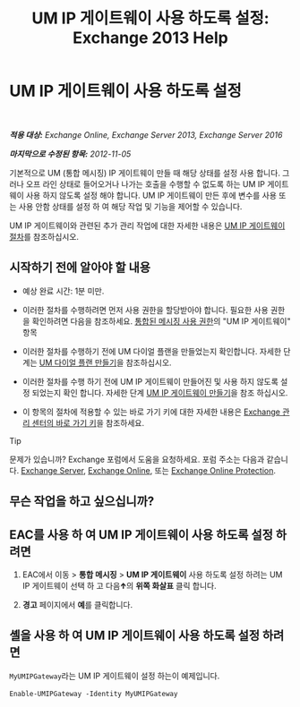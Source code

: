 ﻿---
title: 'UM IP 게이트웨이 사용 하도록 설정: Exchange 2013 Help'
TOCTitle: UM IP 게이트웨이 사용 하도록 설정
ms:assetid: 2706ae06-c45d-41b7-abbe-378a9fca104a
ms:mtpsurl: https://technet.microsoft.com/ko-kr/library/Aa996857(v=EXCHG.150)
ms:contentKeyID: 50482676
ms.date: 05/22/2018
mtps_version: v=EXCHG.150
ms.translationtype: MT
---

# UM IP 게이트웨이 사용 하도록 설정

 

_**적용 대상:** Exchange Online, Exchange Server 2013, Exchange Server 2016_

_**마지막으로 수정된 항목:** 2012-11-05_

기본적으로 UM (통합 메시징) IP 게이트웨이 만들 때 해당 상태를 설정 사용 합니다. 그러나 오프 라인 상태로 들어오거나 나가는 호출을 수행할 수 없도록 하는 UM IP 게이트웨이 사용 하지 않도록 설정 해야 합니다. UM IP 게이트웨이 만든 후에 변수를 사용 또는 사용 안함 상태를 설정 하 여 해당 작업 및 기능을 제어할 수 있습니다.

UM IP 게이트웨이와 관련된 추가 관리 작업에 대한 자세한 내용은 [UM IP 게이트웨이 절차](um-ip-gateway-procedures-exchange-2013-help.md)를 참조하십시오.

## 시작하기 전에 알아야 할 내용

  - 예상 완료 시간: 1분 미만.

  - 이러한 절차를 수행하려면 먼저 사용 권한을 할당받아야 합니다. 필요한 사용 권한을 확인하려면 다음을 참조하세요. [통합된 메시징 사용 권한](unified-messaging-permissions-exchange-2013-help.md)의 "UM IP 게이트웨이" 항목

  - 이러한 절차를 수행하기 전에 UM 다이얼 플랜을 만들었는지 확인합니다. 자세한 단계는 [UM 다이얼 플랜 만들기](create-a-um-dial-plan-exchange-2013-help.md)을 참조하십시오.

  - 이러한 절차를 수행 하기 전에 UM IP 게이트웨이 만들어진 및 사용 하지 않도록 설정 되었는지 확인 합니다. 자세한 단계 [UM IP 게이트웨이 만들기](create-a-um-ip-gateway-exchange-2013-help.md)을 참조 하십시오.

  - 이 항목의 절차에 적용할 수 있는 바로 가기 키에 대한 자세한 내용은 [Exchange 관리 센터의 바로 가기 키](keyboard-shortcuts-in-the-exchange-admin-center-exchange-online-protection-help.md)을 참조하세요.


> [!TIP]
> 문제가 있습니까? Exchange 포럼에서 도움을 요청하세요. 포럼 주소는 다음과 같습니다. <A href="https://go.microsoft.com/fwlink/p/?linkid=60612">Exchange Server</A>, <A href="https://go.microsoft.com/fwlink/p/?linkid=267542">Exchange Online</A>, 또는 <A href="https://go.microsoft.com/fwlink/p/?linkid=285351">Exchange Online Protection</A>.



## 무슨 작업을 하고 싶으십니까?

## EAC를 사용 하 여 UM IP 게이트웨이 사용 하도록 설정 하려면

1.  EAC에서 이동 \> **통합 메시징** \> **UM IP 게이트웨이** 사용 하도록 설정 하려는 UM IP 게이트웨이 선택 하 고 다음![위쪽 화살표 아이콘](images/JJ150576.1732c727-328b-4a1a-b84d-6d7252c7dcab(EXCHG.150).gif "위쪽 화살표 아이콘")의 **위쪽 화살표** 클릭 합니다.

2.  **경고** 페이지에서 **예**를 클릭합니다.

## 셸을 사용 하 여 UM IP 게이트웨이 사용 하도록 설정 하려면

`MyUMIPGateway`라는 UM IP 게이트웨이 설정 하는이 예제입니다.

    Enable-UMIPGateway -Identity MyUMIPGateway

